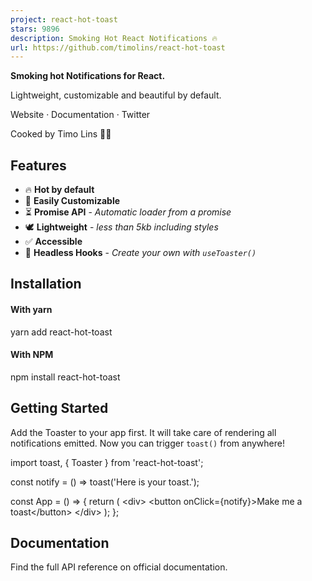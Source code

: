 ```yaml
---
project: react-hot-toast
stars: 9896
description: Smoking Hot React Notifications 🔥 
url: https://github.com/timolins/react-hot-toast
---
```


  

**Smoking hot Notifications for React.**

Lightweight, customizable and beautiful by default.

  

Website · Documentation · Twitter

  

Cooked by Timo Lins 👨‍🍳

  

Features
--------

-   🔥 **Hot by default**
-   🔩 **Easily Customizable**
-   ⏳ **Promise API** - _Automatic loader from a promise_
-   🕊 **Lightweight** - _less than 5kb including styles_
-   ✅ **Accessible**
-   🤯 **Headless Hooks** - _Create your own with `useToaster()`_

Installation
------------

#### With yarn

yarn add react-hot-toast

#### With NPM

npm install react-hot-toast

Getting Started
---------------

Add the Toaster to your app first. It will take care of rendering all notifications emitted. Now you can trigger `toast()` from anywhere!

import toast, { Toaster } from 'react-hot-toast';

const notify \= () \=> toast('Here is your toast.');

const App \= () \=> {
  return (
    <div\>
      <button onClick\={notify}\>Make me a toast</button\>
      <Toaster />
    </div\>
  );
};

Documentation
-------------

Find the full API reference on official documentation.
